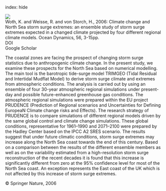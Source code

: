 index: hide

<div class="Citation">
    <div class="Citation-thumb CitationThumb-linked"  data-href="https://doi.org/10.1007/s10236-005-0024-3">
      <img src="https://static.claimspace.cloud/climate-study-static/refs/thumbs/13/Woth_et_al_2006-thumb.png" />
    </div>

  <div class="Citation-body">
    <div class="Citation-text">Woth, K. and Weisse, R. and von Storch, H., 2006: Climate change and North Sea storm surge extremes: an ensemble study of storm surge extremes expected in a changed climate projected by four different regional climate models. <span class="Article-journal">Ocean Dynamics, </span><span class="Article-volume">56, </span>3-15pp.</div>
    <div class="Citation-links">
      <div class="CitationLink" data-href="https://doi.org/10.1007/s10236-005-0024-3">
        <div class="CitationLink-icon CitationLink-Doi"></div>
        <div class="CitationLink-text">DOI</div>
      </div>
      <div class="CitationLink" data-href="https://scholar.google.com/scholar?q=10.1007/s10236-005-0024-3">
        <div class="CitationLink-icon CitationLink-Scholar"></div>
        <div class="CitationLink-text">Google Scholar</div>
      </div>
    </div>
  </div>
</div>

The coastal zones are facing the prospect of changing storm surge statistics due to anthropogenic climate change. In the present study, we examine these prospects for the North Sea based on numerical modelling. The main tool is the barotropic tide-surge model TRIMGEO (Tidal Residual and Intertidal Mudflat Model) to derive storm surge climate and extremes from atmospheric conditions. The analysis is carried out by using an ensemble of four 30-year atmospheric regional simulations under present-day and possible future-enhanced greenhouse gas conditions. The atmospheric regional simulations were prepared within the EU project PRUDENCE (Prediction of Regional scenarios and Uncertainties for Defining EuropeaN Climate change risks and Effects). The research strategy of PRUDENCE is to compare simulations of different regional models driven by the same global control and climate change simulations. These global conditions, representative for 1961–1990 and 2071–2100 were prepared by the Hadley Center based on the IPCC A2 SRES scenario. The results suggest that under future climatic conditions, storm surge extremes may increase along the North Sea coast towards the end of this century. Based on a comparison between the results of the different ensemble members as well as on the variability estimated from a high-resolution storm surge reconstruction of the recent decades it is found that this increase is significantly different from zero at the 95% confidence level for most of the North Sea coast. An exception represents the East coast of the UK which is not affected by this increase of storm surge extremes.

<div class="Citation-copy">
&copy; Springer Nature, 2006
</div>